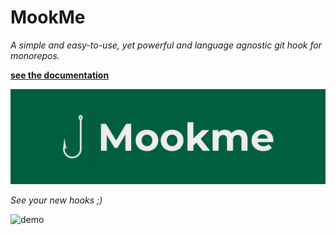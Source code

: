 # MookMe

*A simple and easy-to-use, yet powerful and language agnostic git hook for monorepos.*

**[see the documentation](https://mookme.org)**

<img src="assets/banner.png" alt="demo" width="600"/>

*See your new hooks ;)*

<img src="assets/demo.gif" alt="demo" width="600"/>
